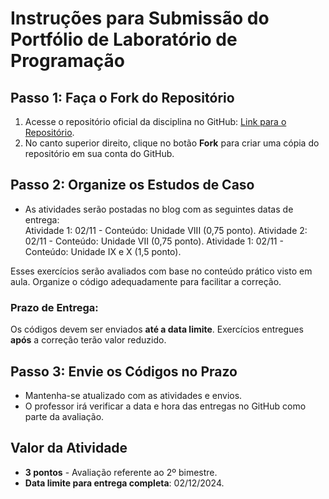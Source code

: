# Instruções para Submissão do Portfólio de Laboratório de Programação

## Passo 1: Faça o Fork do Repositório
1. Acesse o repositório oficial da disciplina no GitHub: [Link para o Repositório](https://github.com/gnrochabr/ENG_20242/).
2. No canto superior direito, clique no botão **Fork** para criar uma cópia do repositório em sua conta do GitHub.

## Passo 2: Organize os Estudos de Caso
- As atividades serão postadas no blog com as seguintes datas de entrega:
	<br/> Atividade 1: 02/11 - Conteúdo: Unidade VIII (0,75 ponto).
	Atividade 2: 02/11 - Conteúdo: Unidade VII (0,75 ponto). 
	Atividade 1: 02/11 - Conteúdo: Unidade IX e X (1,5 ponto).

Esses exercícios serão avaliados com base no conteúdo prático visto em aula. Organize o código adequadamente para facilitar a correção.

### Prazo de Entrega: 
Os códigos devem ser enviados **até a data limite**. Exercícios entregues **após** a correção terão valor reduzido.

## Passo 3: Envie os Códigos no Prazo
- Mantenha-se atualizado com as atividades e envios.
- O professor irá verificar a data e hora das entregas no GitHub como parte da avaliação.

## Valor da Atividade
- **3 pontos** - Avaliação referente ao 2º bimestre.
- **Data limite para entrega completa**: 02/12/2024.


